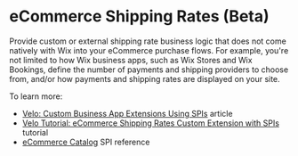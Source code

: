 # eCommerce Shipping Rates (Beta)

Provide custom or external shipping rate business logic that does not come natively with Wix into your eCommerce purchase flows. For example, you're not limited to how Wix business apps, such as Wix Stores and Wix Bookings, define the number of payments and shipping providers to choose from, and/or how payments and shipping rates are displayed on your site. 

To learn more: 
+ [Velo: Custom Business App Extensions Using SPIs](https://support.wix.com/en/article/velo-custom-business-app-extensions-using-spis-beta) article
+ [Velo Tutorial: eCommerce Shipping Rates Custom Extension with SPIs](https://support.wix.com/en/article/velo-shipping-rates-spi) tutorial 
+ [eCommerce Catalog](https://www.wix.com/velo/reference/spis/ecom-shipping-rates) SPI reference